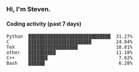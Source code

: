 ### Hi, I'm Steven.

#### Coding activity (past 7 days)
```
Python  ▓▓▓▓▓▓▓▓▓▓▓▓▓▓▓▓▓▓▓▓▓▓▓▓▓▓▓▓▓▓  31.27%
C       ▓▓▓▓▓▓▓▓▓▓▓▓▓▓▓▓▓▓▓▓▓▓▓         24.84%
TeX     ▓▓▓▓▓▓▓▓▓▓▓▓▓▓▓▓▓▓              18.81%
other   ▓▓▓▓▓▓▓▓▓▓                      11.18%
C++     ▓▓▓▓▓▓▓                          7.62%
Bash    ▓▓▓▓▓▓                           6.28%
```
